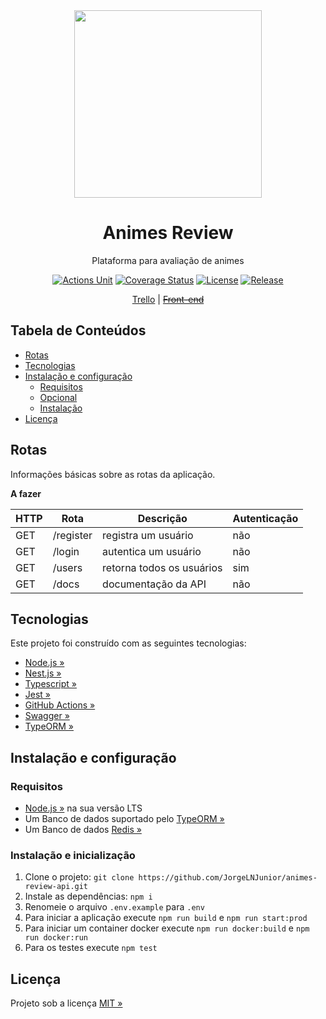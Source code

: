 <div align="center" id="short-description">

<img src="https://i.ibb.co/q045V4Z/AR-Logo.png" width="300px">

<h1>Animes Review</h1>

Plataforma para avaliação de animes

</div>

<div align="center" id="badges">

[![Actions Unit](https://img.shields.io/github/workflow/status/JorgeLNJunior/animes-review-api/Build%20And%20Test/master)](https://github.com/JorgeLNJunior/animes-review-api/actions/workflows/unit-tests.yml)
[![Coverage Status](https://coveralls.io/repos/github/JorgeLNJunior/animes-review-api/badge.svg?branch=master)](https://coveralls.io/github/JorgeLNJunior/animes-review-api?branch=master)
[![License](https://img.shields.io/github/license/JorgeLNJunior/animes-review-api)](https://github.com/JorgeLNJunior/animes-review-api/blob/master/LICENSE.md)
[![Release](https://img.shields.io/github/v/release/JorgeLNJunior/animes-review-api?color=lgreen)](https://github.com/JorgeLNJunior/animes-review-api/releases)

</div>

<div align="center">

[Trello](https://trello.com/b/o7iD52J4/animes-review) |
[~~Front-end~~](https://github.com/JorgeLNJunior/animes-review)

</div>

## Tabela de Conteúdos

- [Rotas](https://github.com/JorgeLNJunior/animes-review-api#rotas)
- [Tecnologias](https://github.com/JorgeLNJunior/animes-review-api#tecnologias)
- [Instalação e configuração](https://github.com/JorgeLNJunior/animes-review-api#instala%C3%A7%C3%A3o-e-configura%C3%A7%C3%A3o)
  - [Requisitos](https://github.com/JorgeLNJunior/animes-review-api#requisitos)
  - [Opcional](https://github.com/JorgeLNJunior/animes-review-api#requisitos)
  - [Instalação](https://github.com/JorgeLNJunior/animes-review-api#instala%C3%A7%C3%A3o)
- [Licença](https://github.com/JorgeLNJunior/animes-review-api#licen%C3%A7a)

## Rotas

Informações básicas sobre as rotas da aplicação.

**A fazer**

| HTTP | Rota      | Descrição                 | Autenticação |
| ---- | --------- | ------------------------- | ------------ |
| GET  | /register | registra um usuário       | não          |
| GET  | /login    | autentica um usuário      | não          |
| GET  | /users    | retorna todos os usuários | sim          |
| GET  | /docs     | documentação da API       | não          |

## Tecnologias

Este projeto foi construído com as seguintes tecnologias:

- [Node.js »](https://nodejs.org)
- [Nest.js »](https://nestjs.com)
- [Typescript »](https://www.typescriptlang.org)
- [Jest »](https://jestjs.io)
- [GitHub Actions »](https://github.com/features/actions)
- [Swagger »](https://swagger.io)
- [TypeORM »](https://typeorm.io)

## Instalação e configuração

### Requisitos

- [Node.js »](https://nodejs.org/en/download) na sua versão LTS
- Um Banco de dados suportado pelo [TypeORM »](https://typeorm.io)
- Um Banco de dados [Redis »](https://redis.io/)

### Instalação e inicialização

1. Clone o projeto: `git clone https://github.com/JorgeLNJunior/animes-review-api.git`
2. Instale as dependências: `npm i`
3. Renomeie o arquivo `.env.example` para `.env`
4. Para iniciar a aplicação execute `npm run build` e `npm run start:prod`
5. Para iniciar um container docker execute `npm run docker:build` e `npm run docker:run`
6. Para os testes execute `npm test`

## Licença

Projeto sob a licença [MIT »](https://github.com/JorgeLNJunior/animes-review-api/blob/master/LICENSE.md)
